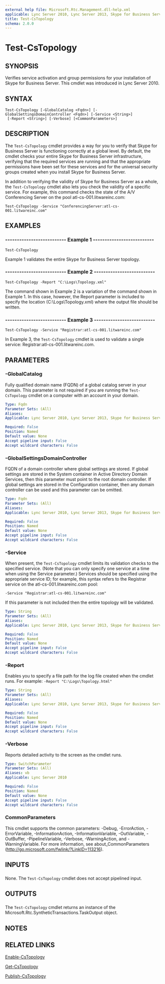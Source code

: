 ```yaml
---
external help file: Microsoft.Rtc.Management.dll-help.xml
applicable: Lync Server 2010, Lync Server 2013, Skype for Business Server 2015, Skype for Business Server 2019
title: Test-CsTopology
schema: 2.0.0
---
```


# Test-CsTopology

## SYNOPSIS
Verifies service activation and group permissions for your installation of Skype for Business Server.
This cmdlet was introduced in Lync Server 2010.


## SYNTAX

```
Test-CsTopology [-GlobalCatalog <Fqdn>] [-GlobalSettingsDomainController <Fqdn>] [-Service <String>]
 [-Report <String>] [-Verbose] [<CommonParameters>]
```

## DESCRIPTION
The `Test-CsTopology` cmdlet provides a way for you to verify that Skype for Business Server is functioning correctly at a global level.
By default, the cmdlet checks your entire Skype for Business Server infrastructure, verifying that the required services are running and that the appropriate permissions have been set for these services and for the universal security groups created when you install Skype for Business Server.

In addition to verifying the validity of Skype for Business Server as a whole, the `Test-CsTopology` cmdlet also lets you check the validity of a specific service.
For example, this command checks the state of the A/V Conferencing Server on the pool atl-cs-001.litwareinc.com:

`Test-CsTopology -Service "ConferencingServer:atl-cs-001.litwareinc.com"`


## EXAMPLES

### -------------------------- Example 1 --------------------------
```
Test-CsTopology
```

Example 1 validates the entire Skype for Business Server topology.


### -------------------------- Example 2 --------------------------
```
Test-CsTopology -Report "C:\Logs\Topology.xml"
```

The command shown in Example 2 is a variation of the command shown in Example 1.
In this case, however, the Report parameter is included to specify the location (C:\Logs\Topology.xml) where the output file should be written.


### -------------------------- Example 3 --------------------------
```
Test-CsTopology -Service "Registrar:atl-cs-001.litwareinc.com"
```

In Example 3, the `Test-CsTopology` cmdlet is used to validate a single service: Registrar:atl-cs-001.litwareinc.com.


## PARAMETERS

### -GlobalCatalog
Fully qualified domain name (FQDN) of a global catalog server in your domain.
This parameter is not required if you are running the `Test-CsTopology` cmdlet on a computer with an account in your domain.


```yaml
Type: Fqdn
Parameter Sets: (All)
Aliases: 
Applicable: Lync Server 2010, Lync Server 2013, Skype for Business Server 2015, Skype for Business Server 2019

Required: False
Position: Named
Default value: None
Accept pipeline input: False
Accept wildcard characters: False
```

### -GlobalSettingsDomainController
FQDN of a domain controller where global settings are stored.
If global settings are stored in the System container in Active Directory Domain Services, then this parameter must point to the root domain controller.
If global settings are stored in the Configuration container, then any domain controller can be used and this parameter can be omitted.


```yaml
Type: Fqdn
Parameter Sets: (All)
Aliases: 
Applicable: Lync Server 2010, Lync Server 2013, Skype for Business Server 2015, Skype for Business Server 2019

Required: False
Position: Named
Default value: None
Accept pipeline input: False
Accept wildcard characters: False
```

### -Service
When present, the `Test-CsTopology` cmdlet limits its validation checks to the specified service.
(Note that you can only specify one service at a time when using the Service parameter.) Services should be specified using the appropriate service ID; for example, this syntax refers to the Registrar service on the atl-cs-001.litwareinc.com pool:

`-Service "Registrar:atl-cs-001.litwareinc.com"`

If this parameter is not included then the entire topology will be validated.


```yaml
Type: String
Parameter Sets: (All)
Aliases: 
Applicable: Lync Server 2010, Lync Server 2013, Skype for Business Server 2015, Skype for Business Server 2019

Required: False
Position: Named
Default value: None
Accept pipeline input: False
Accept wildcard characters: False
```

### -Report
Enables you to specify a file path for the log file created when the cmdlet runs.
For example: `-Report "C:\Logs\Topology.html"`

```yaml
Type: String
Parameter Sets: (All)
Aliases: 
Applicable: Lync Server 2010, Lync Server 2013, Skype for Business Server 2015, Skype for Business Server 2019

Required: False
Position: Named
Default value: None
Accept pipeline input: False
Accept wildcard characters: False
```

### -Verbose
Reports detailed activity to the screen as the cmdlet runs.

```yaml
Type: SwitchParameter
Parameter Sets: (All)
Aliases: vb
Applicable: Lync Server 2010

Required: False
Position: Named
Default value: None
Accept pipeline input: False
Accept wildcard characters: False
```

### CommonParameters
This cmdlet supports the common parameters: -Debug, -ErrorAction, -ErrorVariable, -InformationAction, -InformationVariable, -OutVariable, -OutBuffer, -PipelineVariable, -Verbose, -WarningAction, and -WarningVariable. For more information, see about_CommonParameters (http://go.microsoft.com/fwlink/?LinkID=113216).

## INPUTS

###  
None.
The `Test-CsTopology` cmdlet does not accept pipelined input.

## OUTPUTS

###  
The `Test-CsTopology` cmdlet returns an instance of the Microsoft.Rtc.SyntheticTransactions.TaskOutput object.

## NOTES

## RELATED LINKS

[Enable-CsTopology](Enable-CsTopology.md)

[Get-CsTopology](Get-CsTopology.md)

[Publish-CsTopology](Publish-CsTopology.md)

